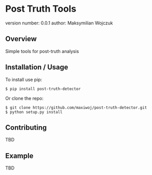Post Truth Tools
===============================

version number: 0.0.1
author: Maksymilian Wojczuk

Overview
--------

Simple tools for post-truth analysis

Installation / Usage
--------------------

To install use pip:

    $ pip install post-truth-detector


Or clone the repo:

    $ git clone https://github.com/maxiwoj/post-truth-detector.git
    $ python setup.py install
    
Contributing
------------

TBD

Example
-------

TBD